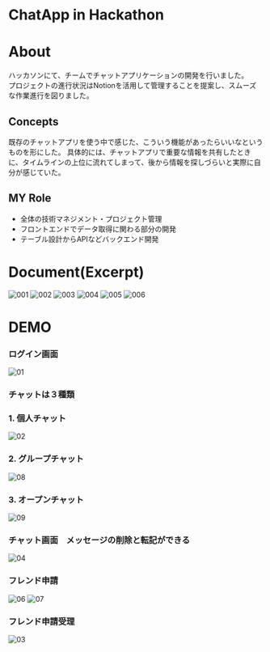 # ChatApp in Hackathon

# About

ハッカソンにて、チームでチャットアプリケーションの開発を行いました。<br>
プロジェクトの進行状況はNotionを活用して管理することを提案し、スムーズな作業進行を図りました。

## Concepts
既存のチャットアプリを使う中で感じた、こういう機能があったらいいなというものを形にした。
具体的には、チャットアプリで重要な情報を共有したときに、タイムラインの上位に流れてしまって、後から情報を探しづらいと実際に自分が感じていた。

## MY Role
 - 全体の技術マネジメント・プロジェクト管理
 - フロントエンドでデータ取得に関わる部分の開発
 - テーブル設計からAPIなどバックエンド開発

# Document(Excerpt)
<img src="https://github.com/mizuki-sleeper/hackathon/assets/125140248/499e7ff1-09fe-4f2b-9501-f78fe48309ab" alt="001"/></td>
<img src="https://github.com/mizuki-sleeper/hackathon/assets/125140248/5d80aa8c-ff9f-49cd-9e1b-a1591b35f033" alt="002"/></td>
<img src="https://github.com/mizuki-sleeper/hackathon/assets/125140248/09f8b7a6-1dcd-4305-a49f-cdc100598daf" alt="003"/></td>
<img src="https://github.com/mizuki-sleeper/hackathon/assets/125140248/39857985-e449-421b-829d-5b8f72155383" alt="004"/></td>
<img src="https://github.com/mizuki-sleeper/hackathon/assets/125140248/b3dbc07e-3b75-4e4a-9c69-c2f83dcc9e63" alt="005"/></td>
<img src="https://github.com/mizuki-sleeper/hackathon/assets/125140248/26b32801-d453-4d68-8229-86004889ec62" alt="006"/></td>

# DEMO
### ログイン画面
<img src="https://github.com/mizuki-sleeper/hackathon/assets/125140248/3a43057d-7bee-47e8-8bab-33c3b41d7e7d" alt="01"/>

### チャットは３種類　
### 1. 個人チャット
<img src="https://github.com/mizuki-sleeper/hackathon/assets/125140248/bc39a72d-6589-49bb-a94c-7007bbbabb33" alt="02"/>

### 2. グループチャット
<img src="https://github.com/mizuki-sleeper/hackathon/assets/125140248/7e068f9f-2fac-4cad-9dda-d2d48b7c3678" alt="08"/>

### 3. オープンチャット
<img src="https://github.com/mizuki-sleeper/hackathon/assets/125140248/3f6b2213-8c74-4c5f-8eb7-cfaf9ecef572" alt="09"/>

### チャット画面　メッセージの削除と転記ができる
<img src="https://github.com/mizuki-sleeper/hackathon/assets/125140248/8be8ee55-ea23-49bb-8a3c-519380c0e2f5" alt="04"/>

### フレンド申請
<img src="https://github.com/mizuki-sleeper/hackathon/assets/125140248/b60fdbf6-80ef-47b7-b517-29f2eb0c8542" alt="06"/>
<img src="https://github.com/mizuki-sleeper/hackathon/assets/125140248/c62723f4-b8cd-493c-9bad-f784b10b49ac" alt="07"/>

### フレンド申請受理
<img src="https://github.com/mizuki-sleeper/hackathon/assets/125140248/20ba6756-510e-47a6-af6f-1db644959f7b" alt="03"/>
